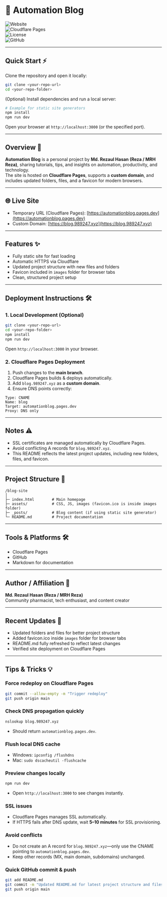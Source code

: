 # 🚀 Automation Blog

![Website](https://img.shields.io/badge/Live-Online-green)  
![Cloudflare Pages](https://img.shields.io/badge/Host-Cloudflare-blue)  
![License](https://img.shields.io/badge/License-Free-lightgrey)  
![GitHub](https://img.shields.io/badge/Repo-GitHub-black)

---

## Quick Start ⚡
Clone the repository and open it locally:

```bash
git clone <your-repo-url>
cd <your-repo-folder>
```

(Optional) Install dependencies and run a local server:

```bash
# Example for static site generators
npm install
npm run dev
```

Open your browser at `http://localhost:3000` (or the specified port).  

---

## Overview 📝
**Automation Blog** is a personal project by **Md. Rezaul Hasan (Reza / MRH Reza)**, sharing tutorials, tips, and insights on automation, productivity, and technology.  
The site is hosted on **Cloudflare Pages**, supports a **custom domain**, and includes updated folders, files, and a favicon for modern browsers.

---

## 🌐 Live Site
- Temporary URL (Cloudflare Pages): [https://automationblog.pages.dev](https://automationblog.pages.dev)  
- Custom Domain: [https://blog.989247.xyz](https://blog.989247.xyz)

---

## Features ✨
- Fully static site for fast loading  
- Automatic HTTPS via Cloudflare  
- Updated project structure with new files and folders  
- Favicon included in `images` folder for browser tabs  
- Clean, structured project setup

---

## Deployment Instructions 🛠️

### 1. Local Development (Optional)
```bash
git clone <your-repo-url>
cd <your-repo-folder>
npm install
npm run dev
```
Open `http://localhost:3000` in your browser.

### 2. Cloudflare Pages Deployment
1. Push changes to the **main branch**.  
2. Cloudflare Pages builds & deploys automatically.  
3. Add `blog.989247.xyz` as a **custom domain**.  
4. Ensure DNS points correctly:

```text
Type: CNAME
Name: blog
Target: automationblog.pages.dev
Proxy: DNS only
```

---

## Notes ⚠️
- SSL certificates are managed automatically by Cloudflare Pages.  
- Avoid conflicting A records for `blog.989247.xyz`.  
- This README reflects the latest project updates, including new folders, files, and favicon.

---

## Project Structure 📁
```
/blog-site
│
├─ index.html        # Main homepage
├─ assets/           # CSS, JS, images (favicon.ico is inside images folder)
├─ _posts/           # Blog content (if using static site generator)
└─ README.md         # Project documentation
```

---

## Tools & Platforms 🛠️
- Cloudflare Pages  
- GitHub  
- Markdown for documentation  

---

## Author / Affiliation 👤
**Md. Rezaul Hasan (Reza / MRH Reza)**  
Community pharmacist, tech enthusiast, and content creator  

---

## Recent Updates 🔄
- Updated folders and files for better project structure  
- Added favicon.ico inside `images` folder for browser tabs  
- README.md fully refreshed to reflect latest changes  
- Verified site deployment on Cloudflare Pages

---

## Tips & Tricks 💡

### Force redeploy on Cloudflare Pages
```bash
git commit --allow-empty -m "Trigger redeploy"
git push origin main
```

### Check DNS propagation quickly
```bash
nslookup blog.989247.xyz
```
- Should return `automationblog.pages.dev`.

### Flush local DNS cache
- Windows: `ipconfig /flushdns`  
- Mac: `sudo dscacheutil -flushcache`

### Preview changes locally
```bash
npm run dev
```
- Open `http://localhost:3000` to see changes instantly.

### SSL issues
- Cloudflare Pages manages SSL automatically.  
- If HTTPS fails after DNS update, wait **5–10 minutes** for SSL provisioning.

### Avoid conflicts
- Do not create an A record for `blog.989247.xyz`—only use the CNAME pointing to `automationblog.pages.dev`.  
- Keep other records (MX, main domain, subdomains) unchanged.

### Quick GitHub commit & push
```bash
git add README.md
git commit -m "Updated README.md for latest project structure and files"
git push origin main
```
